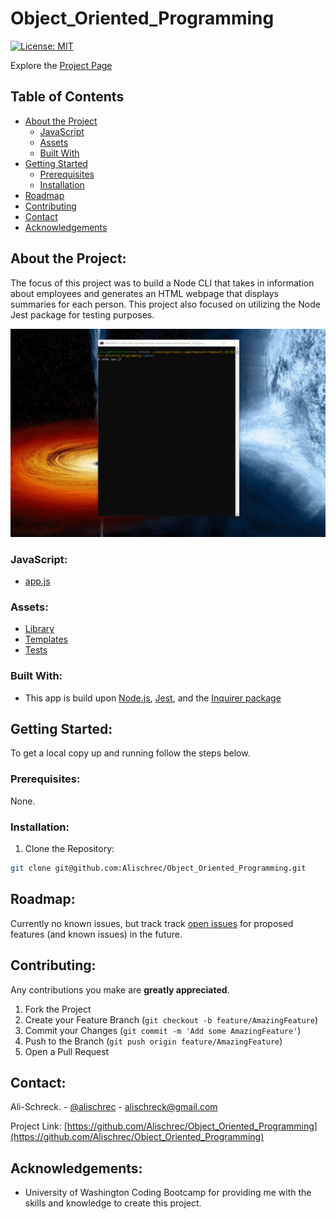 # Object_Oriented_Programming
[![License: MIT](https://img.shields.io/badge/License-MIT-yellow.svg)](https://opensource.org/licenses/MIT)

Explore the [Project Page](https://github.com/Alischrec/Object_Oriented_Programming)

## Table of Contents

* [About the Project](#about-the-project)
  * [JavaScript](#JavaScript)
  * [Assets](#Assets)
  * [Built With](#built-with)
* [Getting Started](#getting-started)
  * [Prerequisites](#prerequisites)
  * [Installation](#installation)
* [Roadmap](#roadmap)
* [Contributing](#contributing)
* [Contact](#contact)
* [Acknowledgements](#acknowledgements)

## About the Project:
The focus of this project was to build a Node CLI that takes in information about employees and generates an HTML webpage that displays summaries for each person. This project also focused on utilizing the Node Jest package for testing purposes. 

![Project Gif](images/gif.gif)

### JavaScript:
* [app.js](https://github.com/Alischrec/Object_Oriented_Programming/blob/main/app.js)

### Assets:
* [Library](https://github.com/Alischrec/Object_Oriented_Programming/tree/main/lib)
* [Templates](https://github.com/Alischrec/Object_Oriented_Programming/tree/main/templates)
* [Tests](https://github.com/Alischrec/Object_Oriented_Programming/tree/main/test)

### Built With:
* This app is build upon [Node.js](https://nodejs.org/en/), [Jest](https://jestjs.io/), and the [Inquirer package](https://www.npmjs.com/package/inquirer)

## Getting Started:
To get a local copy up and running follow the steps below.

### Prerequisites:
None.

### Installation:
1. Clone the Repository:
```sh
git clone git@github.com:Alischrec/Object_Oriented_Programming.git
```

## Roadmap:
Currently no known issues, but track track [open issues](https://github.com/Alischrec/Object_Oriented_Programming/issues ) for proposed features (and known issues) in the future.


## Contributing:
Any contributions you make are **greatly appreciated**.

1. Fork the Project
2. Create your Feature Branch (`git checkout -b feature/AmazingFeature`)
3. Commit your Changes (`git commit -m 'Add some AmazingFeature'`)
4. Push to the Branch (`git push origin feature/AmazingFeature`)
5. Open a Pull Request

## Contact:
Ali-Schreck. - [@alischrec](https://www.instagram.com/alischrec) - alischreck@gmail.com

Project Link: [https://github.com/Alischrec/Object_Oriented_Programming](https://github.com/Alischrec/Object_Oriented_Programming)

## Acknowledgements: 
* University of Washington Coding Bootcamp for providing me with the skills and knowledge to create this project. 
